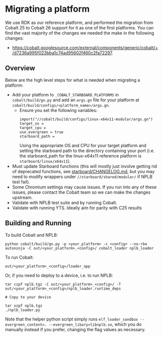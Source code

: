 # Migrating a platform

We use RDK as our reference platform, and performed the migration from Cobalt 25 to Cobalt 26 support for it as one of the first platforms. You can find the vast majority of the changes we needed the make in the following changes:
* https://cobalt.googlesource.com/external/components/generic/cobalt/+/d7236a995f023bba1c74ad95602f460c2fa72297.

## Overview

Below are the high level steps for what is needed when migrating a platform:
* Add your platform to `_COBALT_STARBOARD_PLATFORMS` in `cobalt/build/gn.py` and add an `args.gn` file for your platform at `cobalt/build/configs/<platform_name>/args.gn`.
  * Ensure you set the following variables:
    ```
    import("//cobalt/build/configs/linux-x64x11-modular/args.gn")
    target_os =
    target_cpu =
    use_evergreen = true
    starboard_path =
    ```
    Using the appropriate OS and CPU for your target platform and setting the starboard path to the directory containing your port (i.e. the starboard_path for the linux-x64x11 reference platform is `starboard/linux/x64x11`).
* Must update Starboard functions (this will mostly just involve getting rid of deprecated functions, see [starboard/CHANGELOG.md](../../../starboard/CHANGELOG.md), but you may need to modify wrappers under `//starboard/shared/modular/` if NPLB test fail).
* Some Chromium settings may cause issues. If you run into any of these issues, please contact the Cobalt team so we can make the changes upstream.
* Validate with NPLB test suite and by running Cobalt.
* Validate with running YTS. Ideally aim for parity with C25 results

## Building and Running

To build Cobalt and NPLB:
```
python cobalt/build/gn.py -p <your_platform> -c <config> --no-rbe
autoninja -C out/<your_platform>_<config>/ cobalt_loader nplb_loader
```

To run Cobalt:
```
out/<your_platform>_<config>/loader_app
```

Or, if you need to deploy to a device, i.e. to run NPLB:
```
tar czpf nplb.tgz -C out/<your_platform>_<config>/ -T out/<your_platform>_<config>/nplb_loader.runtime_deps

# Copy to your device

tar xzpf nplb.tgz
./nplb_loader.py
```

Note that the helper python script simply runs `elf_loader_sandbox --evergreen_content=. --evergreen_libary=libnplb.so`, which you do manually instead if you prefer, changing the flag values as necessary.
